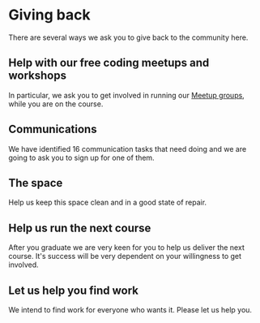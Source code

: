 # Giving back

There are several ways we ask you to give back to the community here.

## Help with our free coding meetups and workshops

In particular, we ask you to get involved in running our [Meetup groups](http://www.meetup.com/founderscoders/), while you are on the course.

## Communications

We have identified 16 communication tasks that need doing and we are going to ask you to sign up for one of them.

## The space

Help us keep this space clean and in a good state of repair.

## Help us run the next course  

After you graduate we are very keen for you to help us deliver the next course. It's success will be very dependent on your willingness to get involved.

## Let us help you find work

We intend to find work for everyone who wants it. Please let us help you.






